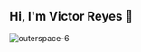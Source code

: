 ## Hi, I'm Victor Reyes 👋

<!--
**vreyesg26/vreyesg26** is a ✨ _special_ ✨ repository because its `README.md` (this file) appears on your GitHub profile.

Here are some ideas to get you started:

- 🔭 I’m currently working on ...
- 🌱 I’m currently learning ...
- 👯 I’m looking to collaborate on ...
- 🤔 I’m looking for help with ...
- 💬 Ask me about ...
- 📫 How to reach me: ...
- 😄 Pronouns: ...
- ⚡ Fun fact: ...
-->

<html>
      <head>
        <title>Hello</title>
      </head>
</html>

![outerspace-6](https://user-images.githubusercontent.com/60959263/217757761-175aa594-a3a2-4296-85dc-3b5759f8a914.gif)
